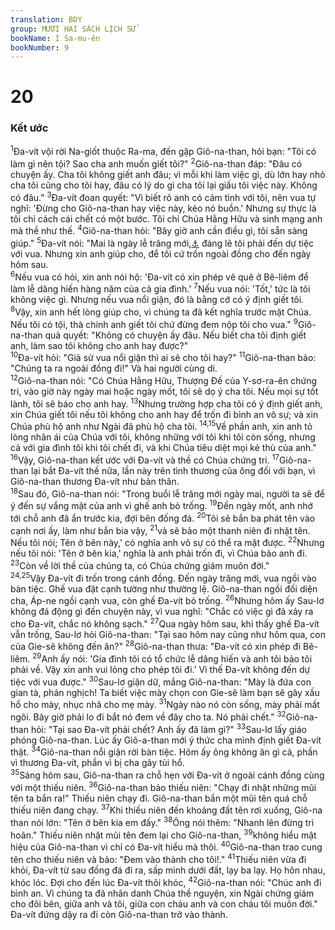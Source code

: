 ```yaml
---
translation: BDY
group: MƯƠI HAI SÁCH LỊCH SỬ
bookName: I Sa-mu-ên 
bookNumber: 9
---
```


<div class="title"><h1>20</h1><h3>Kết ước</h3></div>
<span class="verse 1sa_20_1"><sup>1</sup>Đa-vít vội rời Na-giốt thuộc Ra-ma, đến gặp Giô-na-than, hỏi bạn: &#34;Tôi có làm gì nên tội? Sao cha anh muốn giết tôi?&#34; </span>
<span class="verse 1sa_20_2"><sup>2</sup>Giô-na-than đáp: &#34;Đâu có chuyện ấy. Cha tôi không giết anh đâu; vì mỗi khi làm việc gì, dù lớn hay nhỏ cha tôi cũng cho tôi hay, đâu có lý do gì cha tôi lại giấu tôi việc này. Không có đâu.&#34; </span>
<span class="verse 1sa_20_3"><sup>3</sup>Đa-vít đoan quyết: &#34;Vì biết rõ anh có cảm tình với tôi, nên vua tự nghĩ: &#39;Đừng cho Giô-na-than hay việc này, kẻo nó buồn.&#39; Nhưng sự thực là tôi chỉ cách cái chết có một bước. Tôi chỉ Chúa Hằng Hữu và sinh mạng anh mà thề như thế. </span>
<span class="verse 1sa_20_4"><sup>4</sup>Giô-na-than hỏi: &#34;Bây giờ anh cần điều gì, tôi sẵn sàng giúp.&#34; </span>
<span class="verse 1sa_20_5"><sup>5</sup>Đa-vít nói: &#34;Mai là ngày lễ trăng mới,<a href="#" data-toggle="tooltip" data-placement="bottom" title="ngày mồng một theo lịch Do-thái">⚓</a> đáng lẽ tôi phải đến dự tiệc với vua. Nhưng xin anh giúp cho, để tôi cứ trốn ngoài đồng cho đến ngày hôm sau.<br/></span>
<span class="verse 1sa_20_6"><sup>6</sup>Nếu vua có hỏi, xin anh nói hộ: &#39;Đa-vít có xin phép vê quê ở Bê-liêm để làm lễ dâng hiến hàng năm của cả gia đình.&#39; </span>
<span class="verse 1sa_20_7"><sup>7</sup>Nếu vua nói: &#39;Tốt,&#39; tức là tôi không việc gì. Nhưng nếu vua nổi giận, đó là bằng cớ có ý định giết tôi. </span>
<span class="verse 1sa_20_8"><sup>8</sup>Vậy, xin anh hết lòng giúp cho, vì chúng ta đã kết nghĩa trước mặt Chúa. Nếu tôi có tội, thà chính anh giết tôi chứ đừng đem nộp tôi cho vua.&#34; </span>
<span class="verse 1sa_20_9"><sup>9</sup>Giô-na-than quả quyết: &#34;Không có chuyện ấy đâu. Nếu biết cha tôi định giết anh, làm sao tôi không cho anh hay được?&#34;<br/></span>
<span class="verse 1sa_20_10"><sup>10</sup>Đa-vít hỏi: &#34;Giả sử vua nổi giận thì ai sẽ cho tôi hay?&#34; </span>
<span class="verse 1sa_20_11"><sup>11</sup>Giô-na-than bảo: &#34;Chúng ta ra ngoài đồng đi!&#34; Và hai người cùng di.<br/></span>
<span class="verse 1sa_20_12"><sup>12</sup>Giô-na-than nói: &#34;Có Chúa Hằng Hữu, Thượng Đế của Y-sơ-ra-ên chứng tri, vào giờ này ngày mai hoặc ngày mốt, tôi sẽ dọ ý cha tôi. Nếu mọi sự tốt lành, tôi sẽ báo cho anh hay. </span>
<span class="verse 1sa_20_13"><sup>13</sup>Nhưng trường hợp cha tôi có ý định giết anh, xin Chúa giết tôi nếu tôi không cho anh hay để trốn đi bình an vô sự; và xin Chúa phù hộ anh như Ngài đã phù hộ cha tôi. </span>
<span class="verse 1sa_20_14 1sa_20_15"><sup>14,15</sup>Về phần anh, xin anh tỏ lòng nhân ái của Chúa với tôi, không những với tôi khi tôi còn sống, nhưng cả với gia đình tôi khi tôi chết đi, và khi Chúa tiêu diệt mọi kẻ thù của anh.&#34;<br/></span>
<span class="verse 1sa_20_16"><sup>16</sup>Vậy, Giô-na-than kết ước với Đa-vít và thề có Chúa chứng tri. </span>
<span class="verse 1sa_20_17"><sup>17</sup>Giô-na-than lại bắt Đa-vít thề nữa, lần này trên tình thương của ông đối với bạn, vì Giô-na-than thương Đa-vít như bản thân.<br/></span>
<span class="verse 1sa_20_18"><sup>18</sup>Sau đó, Giô-na-than nói: &#34;Trong buổi lễ trăng mới ngày mai, người ta sẽ để ý đến sự vắng mặt của anh vì ghế anh bỏ trống. </span>
<span class="verse 1sa_20_19"><sup>19</sup>Đến ngày mốt, anh nhớ tới chỗ anh đã ẩn trước kia, đợi bên đống đá. </span>
<span class="verse 1sa_20_20"><sup>20</sup>Tôi sẽ bắn ba phát tên vào cạnh nơi ấy, làm như bắn bia vậy, </span>
<span class="verse 1sa_20_21"><sup>21</sup>và sẽ bảo một thanh niên đi nhặt tên. Nếu tôi nói; Tên ở bên này,&#39; có nghĩa anh vô sự có thể ra mặt được. </span>
<span class="verse 1sa_20_22"><sup>22</sup>Nhưng nếu tôi nói: &#39;Tên ở bên kia,&#39; nghĩa là anh phải trốn đi, vì Chúa bảo anh đi. </span>
<span class="verse 1sa_20_23"><sup>23</sup>Còn về lời thề của chúng ta, có Chúa chứng giám muôn đời.&#34;<br/></span>
<span class="verse 1sa_20_24 1sa_20_25"><sup>24,25</sup>Vậy Đa-vít đi trốn trong cánh đồng. Đến ngày trăng mới, vua ngồi vào bàn tiệc. Ghế vua đặt cạnh tường như thường lệ. Giô-na-than ngồi đối diện cha, Áp-ne ngồi cạnh vua, còn ghế Đa-vít bỏ trống. </span>
<span class="verse 1sa_20_26"><sup>26</sup>Nhưng hôm ấy Sau-lơ không đá động gì đến chuyện này, vì vua nghĩ: &#34;Chắc có việc gì đã xảy ra cho Đa-vít, chắc nó không sạch.&#34; </span>
<span class="verse 1sa_20_27"><sup>27</sup>Qua ngày hôm sau, khi thấy ghế Đa-vít vẫn trống, Sau-lơ hỏi Giô-na-than: &#34;Tại sao hôm nay cũng như hôm qua, con của Gie-sê không đến ăn?&#34; </span>
<span class="verse 1sa_20_28"><sup>28</sup>Giô-na-than thưa: &#34;Đa-vít có xin phép đi Bê-liêm. </span>
<span class="verse 1sa_20_29"><sup>29</sup>Anh ấy nói: &#39;Gia đình tôi có tổ chức lễ dâng hiến và anh tôi bảo tôi phải về. Vậy xin anh vui lòng cho phép tôi đi.&#39; Vì thế Đa-vít không đến dự tiệc với vua được.&#34; </span>
<span class="verse 1sa_20_30"><sup>30</sup>Sau-lơ giận dữ, mắng Giô-na-than: &#34;Mày là đứa con gian tà, phản nghịch! Ta biết việc mày chọn con Gie-sê làm bạn sẽ gây xấu hổ cho mày, nhục nhã cho mẹ mày. </span>
<span class="verse 1sa_20_31"><sup>31</sup>Ngày nào nó còn sống, mày phải mất ngôi. Bây giờ phải lo đi bắt nó đem về đây cho ta. Nó phải chết.&#34; </span>
<span class="verse 1sa_20_32"><sup>32</sup>Giô-na-than hỏi: &#34;Tại sao Đa-vít phải chết? Anh ấy đã làm gì?&#34; </span>
<span class="verse 1sa_20_33"><sup>33</sup>Sau-lơ lấy giáo phóng Giô-na-than. Lúc ấy Giô-a-than mới ý thức cha mình định giết Đa-vít thật. </span>
<span class="verse 1sa_20_34"><sup>34</sup>Giô-na-than nổi giận rời bàn tiệc. Hôm ấy ông không ăn gì cả, phần vì thương Đa-vít, phần vì bị cha gây tủi hổ.<br/></span>
<span class="verse 1sa_20_35"><sup>35</sup>Sáng hôm sau, Giô-na-than ra chỗ hẹn với Đa-vít ở ngoài cánh đồng cùng với một thiếu niên. </span>
<span class="verse 1sa_20_36"><sup>36</sup>Giô-na-than bảo thiếu niên: &#34;Chạy đi nhặt những mũi tên ta bắn ra!&#34; Thiếu niên chạy đi. Giô-na-than bắn một mũi tên quá chỗ thiếu niên đang chạy. </span>
<span class="verse 1sa_20_37"><sup>37</sup>Khi thiếu niên đến khoảng đất tên rơi xuống, Giô-na than nói lớn: &#34;Tên ở bên kia em đấy.&#34; </span>
<span class="verse 1sa_20_38"><sup>38</sup>Ông nói thêm: &#34;Nhanh lên đừng trì hoãn.&#34; Thiếu niên nhặt mũi tên đem lại cho Giô-na-than, </span>
<span class="verse 1sa_20_39"><sup>39</sup>không hiểu mật hiệu của Giô-na-than vì chỉ có Đa-vít hiểu mà thôi. </span>
<span class="verse 1sa_20_40"><sup>40</sup>Giô-na-than trao cung tên cho thiếu niên và bảo: &#34;Đem vào thành cho tôi!.&#34; </span>
<span class="verse 1sa_20_41"><sup>41</sup>Thiếu niên vừa đi khỏi, Đa-vít từ sau đống đá đi ra, sấp mình dưới đất, lạy ba lạy. Họ hôn nhau, khóc lóc. Đợi cho đến lúc Đa-vít thôi khóc, </span>
<span class="verse 1sa_20_42"><sup>42</sup>Giô-na-than nói: &#34;Chúc anh đi bình an. Vì chúng ta đã nhân danh Chúa thề nguyện, xin Ngài chứng giám cho đôi bên, giữa anh và tôi, giữa con cháu anh và con cháu tôi muôn đời.&#34; Đa-vít đứng dậy ra đi còn Giô-na-than trở vào thành.</span>
